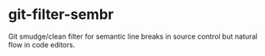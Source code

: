 # git-filter-sembr
Git smudge/clean filter for semantic line breaks in source control but natural flow in code editors.

